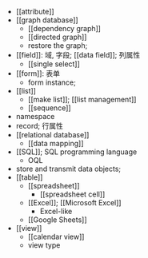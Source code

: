 - [[attribute]]
- [[graph database]]
    - [[dependency graph]]
    - [[directed graph]]
    - restore the graph;
- [[field]]: 域, 字段; [[data field]]; 列属性
    - [[single select]]
- [[form]]: 表单
    - form instance;
- [[list]]
    - [[make list]]; [[list management]]
    - [[sequence]]
- namespace
- record; 行属性
- [[relational database]]
    - [[data mapping]]
- [[SQL]]; SQL programming language
    - OQL
- store and transmit data objects;
- [[table]]
    - [[spreadsheet]]
        - [[spreadsheet cell]]
    - [[Excel]]; [[Microsoft Excel]]
        - Excel-like
    - [[Google Sheets]]
- [[view]]
    - [[calendar view]]
    - view type

